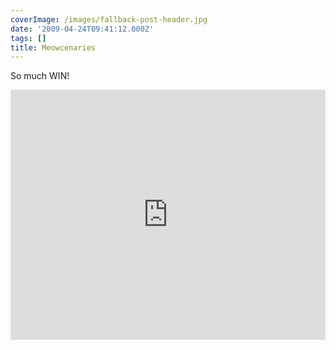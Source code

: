 ```yaml
---
coverImage: /images/fallback-post-header.jpg
date: '2009-04-24T09:41:12.000Z'
tags: []
title: Meowcenaries
---
```


So much WIN!

<iframe width="100%" height="400" src="https://www.youtube.com/embed/xHHndubyXYQ" frameborder="0" allow="accelerometer; autoplay; clipboard-write; encrypted-media; gyroscope; picture-in-picture" allowfullscreen></iframe>